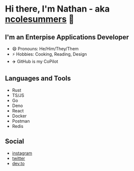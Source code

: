 # Hi there, I'm Nathan - aka [ncolesummers](https://ncolesummers.com) 👋

## I'm an Enterpise Applications Developer
- 😄 Pronouns: He/Him/They/Them
- ⚡ Hobbies: Cooking, Reading, Design
- ✈️ GitHub is my CoPilot

## Languages and Tools
- Rust
- TS/JS
- Go
- Deno
- React
- Docker
- Postman
- Redis

## Social
- [instagram](https://instagram.com/ncolesummers/)
- [twitter](https://twitter.com/ncolesummers)
- [dev.to](https://dev.to/ncolesummers)
<!--

